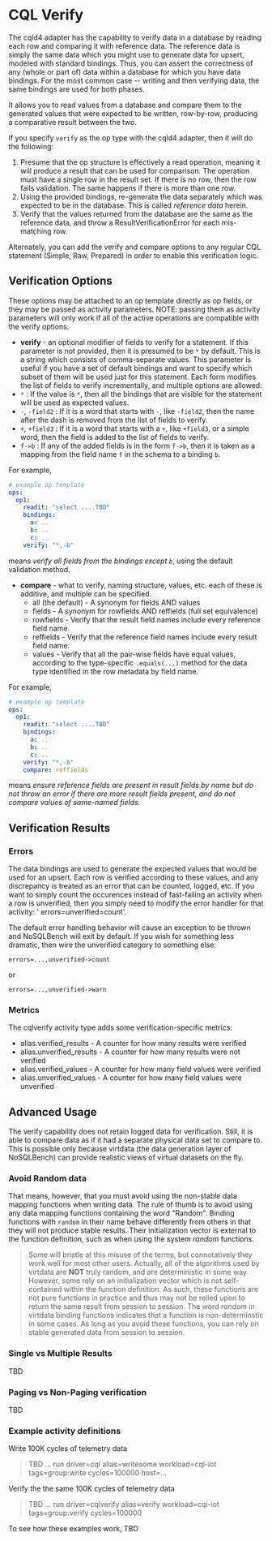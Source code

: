 # CQL Verify

The cqld4 adapter has the capability to verify data in a database by reading each row and comparing
it with reference data. The reference data is simply the same data which you might use to generate
data for upsert, modeled with standard bindings. Thus, you can assert the correctness of any (whole
or part of) data within a database for which you have data bindings. For the most common case --
writing and then verifying data, the same bindings are used for both phases.

It allows you to read values from a database and compare them to the generated values that were
expected to be written, row-by-row, producing a comparative result between the two.

If you specify `verify` as the op type with the cqld4 adapter, then it will do the following:

1. Presume that the op structure is effectively a read operation, meaning it will produce a result
   that can be used for comparison. The operation must have a single row in the result set. If there
   is no row, then the row fails validation. The same happens if there is more than one row.
2. Using the provided bindings, re-generate the data separately which was expected to be in the
   database. This is called _reference data_ herein.
3. Verify that the values returned from the database are the same as the reference data, and throw a
   ResultVerificationError for each mis-matching row.

Alternately, you can add the verify and compare options to any regular CQL statement (Simple, Raw,
Prepared) in order to enable this verification logic.

## Verification Options

These options may be attached to an op template directly as op fields, or they may be passed as
activity parameters. NOTE: passing them as activity parameters will only work if all of the active
operations are compatible with the verify options.

- **verify** - an optional modifier of fields to verify for a statement. If this parameter is not
  provided, then it is presumed to be `*` by default. This is a string which consists of
  comma-separate values. This parameter is useful if you have a set of default bindings and want to
  specify which subset of them will be used just for this statement. Each form modifies the list of
  fields to verify incrementally, and multiple options are allowed:
- `*` : If the value is `*`, then all the bindings that are visible for the statement will be used
  as expected values.
- `-`, `-field2` : If it is a word that starts with `-`, like `-field2`, then the name after the
  dash is removed from the list of fields to verify.
- `+`, `+field3` : If it is a word that starts with a `+`, like `+field3`, or a simple word, then
  the field is added to the list of fields to verify.
- `f->b` : If any of the added fields is in the form `f->b`, then it is taken as a mapping from the
  field name `f` in the schema to a binding `b`.

For example,

```yaml
# example op template
ops:
  op1:
    readit: "select ....TBD"
    bindings:
      a: ..
      b: ..
      c: ..
    verify: "*,-b"
```

means _verify all fields from the bindings except `b`_, using the default validation method.

- **compare** - what to verify, naming structure, values, etc. each of these is additive, and
  multiple can be specified.
    - all (the default) - A synonym for fields AND values
    - fields - A synonym for rowfields AND reffields (full set equivalence)
    - rowfields - Verify that the result field names include every reference field name.
    - reffields - Verify that the reference field names include every result field name.
    - values - Verify that all the pair-wise fields have equal values, according to the
      type-specific `.equals(...)` method for the data type identified in the row metadata by field
      name.

For example,

```yaml
# example op template
ops:
  op1:
    readit: "select ....TBD"
    bindings:
      a: ..
      b: ..
      c: ..
    verify: "*,-b"
    compare: reffields
```

means _ensure reference fields are present in result fields by name but do not throw an error if
there are more result fields present, and do not compare values of same-named fields_.

## Verification Results

### Errors

The data bindings are used to generate the expected values that would be used for an upsert. Each
row is verified according to these values, and any discrepancy is treated as an error that can be
counted, logged, etc. If you want to simply count the occurences instead of fast-failing an activity
when a row is unverified, then you simply need to modify the error handler for that activity: '
errors=unverified=count'.

The default error handling behavior will cause an exception to be thrown and NoSQLBench
will exit by default. If you wish for something less dramatic, then
wire the unverified category to something else:

    errors=...,unverified->count

or

    errors=...,unverified->warn

### Metrics

The cqlverify activity type adds some verification-specific metrics:

- alias.verified_results - A counter for how many results were verified
- alias.unverified_results - A counter for how many results were not verified
- alias.verified_values - A counter for how many field values were verified
- alias.unverified_values - A counter for how many field values were unverified

## Advanced Usage

The verify capability does not retain logged data for verification. Still, it is able to compare
data as if it had a separate physical data set to compare to. This is possible only because
virtdata (the data generation layer of NoSQLBench) can provide realistic views of virtual datasets
on the fly.

### Avoid Random data

That means, however, that you must avoid using the non-stable data mapping functions when writing
data. The rule of thumb is to avoid using any data mapping functions containing the word "Random".
Binding functions with `random` in their name behave differently from others in that they will not
produce stable results. Their initialization vector is external to the function definition, such as
when using the system _random_ functions.

> Some will bristle at this misuse of the terms, but connotatively they work well for most
> other users. Actually, all of the algorithms used by
> virtdata are __NOT__ truly random, and are deterministic in some way. However, some rely on
> an initialization vector which is not self-contained within the function definition. As such,
> these functions are not pure functions in practice and thus may not be relied upon to return the
> same result from session to session. The word _random_ in virtdata binding functions indicates
> that a function is non-determinstic in some cases. As long as you avoid these functions,
> you can rely on stable generated data from session to session.

### Single vs Multiple Results

TBD

### Paging vs Non-Paging verification

TBD

### Example activity definitions

Write 100K cycles of telemetry data

> TBD ... run driver=cql alias=writesome workload=cql-iot tags=group:write cycles=100000 host=...

Verify the the same 100K cycles of telemetry data

> TBD ... run driver=cqlverify alias=verify workload=cql-iot tags=group:verify cycles=100000

To see how these examples work, TBD


